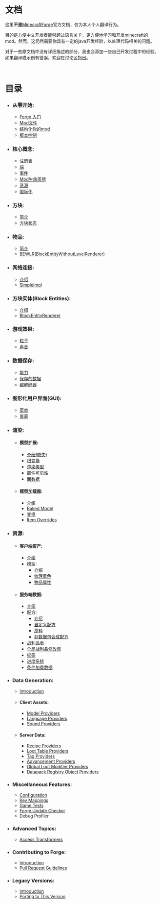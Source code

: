 # 文档
这里**不是**[MinecraftForge](https://docs.minecraftforge.net)官方文档，仅为本人个人翻译行为。

目的是方便中文开发者能够跨过语言关卡，更方便地学习和开发minecraft的mod。然而，这仍然需要你具有一定的java开发经验，以处理代码相关的问题。

对于一些原文档中没有详细描述的部分，我也会添加一些自己开发过程中的经验。如果翻译或示例有错误，欢迎在讨论区指出。

<br/>

# 目录

* ### 从零开始:
    - [Forge 入门](/docs/gettingstarted/index.md)
    - [Mod文件](/docs/gettingstarted/modfiles.md)
    - [结构化你的mod](/docs/gettingstarted/structuring.md)
    - [版本控制](/docs/gettingstarted/versioning.md)
* ### 核心概念:
    - [注册表](/docs/concepts/registries.md)
    - [端](/docs/concepts/sides.md)
    - [事件](/docs/concepts/events.md)
    - [Mod生命周期](/docs/concepts/lifecycle.md)
    - [资源](/docs/concepts/resources.md)
    - [国际化](/docs/concepts/internationalization.md)
* ### 方块:
    - [简介](/docs/blocks/index.md)
    - [方块状态](/docs/blocks/states.md)
* ### 物品:
    - [简介](/docs/items/index.md)
    - [BEWLR(BlockEntityWithoutLevelRenderer)](/docs/items/bewlr.md)
* ### 网络连接:
    - [介绍](/docs/networking/index.md)
    - [SimpleImpl](/docs/networking/simpleimpl.md)
* ### 方块实体(Block Entities):
    - [介绍](/docs/blockentities/index.md)
    - [BlockEntityRenderer](/docs/blockentities/ber.md)
* ### 游戏效果:
    - [粒子](/docs/gameeffects/particles.md)
    - [声音](/docs/gameeffects/sounds.md)
* ### 数据保存:
    - [能力](/docs/datastorage/capabilities.md)
    - [保存的数据](/docs/datastorage/saveddata.md)
    - [编解码器](/docs/datastorage/codecs.md)
* ### 图形化用户界面(GUI):
    - [菜单](/docs/gui/menus.md)
    - [屏幕](/docs/gui/screens.md)
* ### 渲染:
    * #### 模型扩展:
      - [~~介绍(缺失)~~](/docs/rendering/modelextensions/index.md)
      - [根变换](/docs/rendering/modelextensions/transforms.md)
      - [渲染类型](/docs/rendering/modelextensions/rendertypes.md)
      - [部件可见性](/docs/rendering/modelextensions/visibility.md)
      - [面数据](/docs/rendering/modelextensions/facedata.md)
    * #### 模型加载器:
      - [介绍](/docs/rendering/modelloaders/index.md)
      - [Baked Model](/docs/rendering/modelloaders/bakedmodel.md)
      - [变换](/docs/rendering/modelloaders/transform.md)
      - [Item Overrides](/docs/rendering/modelloaders/itemoverrides.md)
* ### 资源:
    * #### 客户端资产:
      - [介绍](/docs/resources/client/index.md)
      - 模型:
        - [介绍](/docs/resources/client/models/index.md)
        - [纹理着色](/docs/resources/client/models/tinting.md)
        - [物品属性](/docs/resources/client/models/itemproperties.md)
    * #### 服务端数据:
      - [介绍](/docs/resources/server/index.md)
      - 配方:
        - [介绍](/docs/resources/server/recipes/index.md)
        - [自定义配方](/docs/resources/server/recipes/custom.md)
        - [原料](/docs/resources/server/recipes/ingredients.md)
        - [非数据包合成配方](/docs/resources/server/recipes/incode.md)
      - [战利品表](/docs/resources/server/loottables.md)
      - [全局战利品修改器](/docs/resources/server/glm.md)
      - [标签](/docs/resources/server/tags.md)
      - [进度系统](/docs/resources/server/advancements.md)
      - [条件加载数据](/docs/resources/server/conditional.md)
* ### Data Generation:
    * [Introduction](/docs/datagen/index.md)
    * #### Client Assets:
      - [Model Providers](/docs/datagen/client/modelproviders.md)
      - [Language Providers](/docs/datagen/client/localization.md)
      - [Sound Providers](/docs/datagen/client/sounds.md)
    * #### Server Data:
      - [Recipe Providers](/docs/datagen/server/recipes.md)
      - [Loot Table Providers](/docs/datagen/server/loottables.md)
      - [Tag Providers](/docs/datagen/server/tags.md)
      - [Advancement Providers](/docs/datagen/server/advancements.md)
      - [Global Loot Modifier Providers](/docs/datagen/server/glm.md)
      - [Datapack Registry Object Providers](/docs/datagen/server/datapackregistries.md)
* ### Miscellaneous Features:
    - [Configuration](/docs/misc/config.md)
    - [Key Mappings](/docs/misc/keymappings.md)
    - [Game Tests](/docs/misc/gametest.md)
    - [Forge Update Checker](/docs/misc/updatechecker.md)
    - [Debug Profiler](/docs/misc/debugprofiler.md)
* ### Advanced Topics:
    - [Access Transformers](/docs/advanced/accesstransformers.md)
* ### Contributing to Forge:
    - [Introduction](/docs/forgedev/index.md)
    - [Pull Request Guidelines](/docs/forgedev/prguidelines.md)
* ### Legacy Versions:
    - [Introduction](/docs/legacy/index.md)
    - [Porting to This Version](/docs/legacy/porting.md)
